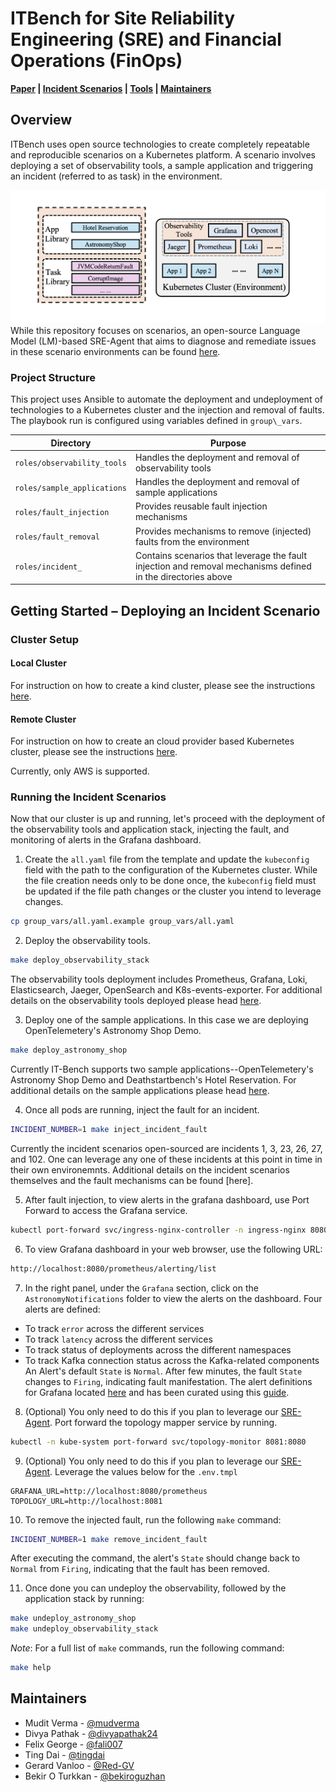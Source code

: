 # ITBench for Site Reliability Engineering (SRE) and Financial Operations (FinOps)

**[Paper](../it_bench_arxiv.pdf) | [Incident Scenarios](./docs/incident_scenarios.md) | [Tools](./docs/tools.md) | [Maintainers](#maintainers)**

## Overview
ITBench uses open source technologies to create completely repeatable and reproducible scenarios on a Kubernetes platform. A scenario involves deploying a set of observability tools, a sample application and triggering an incident (referred to as task) in the environment.

![itbench_sre_task_scenario.png](./docs/itbench_sre_task_scenario.png)
While this repository focuses on scenarios, an open-source Language Model (LM)-based SRE-Agent that aims to diagnose and remediate issues in these scenario environments can be found [here](https://github.com/IBM/itbench-sre-agent). 

### Project Structure

This project uses Ansible to automate the deployment and undeployment of technologies to a Kubernetes cluster and the injection and removal of faults. 
The playbook run is configured using variables defined in `group\_vars`.

| Directory                   | Purpose                                                                                                      |
|-----------------------------|--------------------------------------------------------------------------------------------------------------|
| `roles/observability_tools` | Handles  the deployment and removal of observability tools                                                   |
| `roles/sample_applications` | Handles the deployment and removal of sample applications                                                    |
| `roles/fault_injection`     | Provides reusable fault injection mechanisms                                                                 |
| `roles/fault_removal`       | Provides mechanisms to remove (injected) faults from the environment                                         |
| `roles/incident_`           | Contains scenarios that leverage the fault injection and removal mechanisms defined in the directories above |

## Getting Started – Deploying an Incident Scenario
### Cluster Setup

#### Local Cluster

For instruction on how to create a kind cluster, please see the instructions [here](./local_cluster/README.md).

#### Remote Cluster

For instruction on how to create an cloud provider based Kubernetes cluster, please see the instructions [here](./remote_cluster/README.md). 

Currently, only AWS is supported.

### Running the Incident Scenarios

Now that our cluster is up and running, let's proceed with the deployment of the observability tools and application stack, injecting the fault, and monitoring of alerts in the Grafana dashboard.

1. Create the `all.yaml` file from the template and update the `kubeconfig` field with the path to the configuration of the Kubernetes cluster. While the file creation needs only to be done once, the `kubeconfig` field must be updated if the file path changes or the cluster you intend to leverage changes.

```bash
cp group_vars/all.yaml.example group_vars/all.yaml
```

2. Deploy the observability tools. 

```bash
make deploy_observability_stack
```
The observability tools deployment includes Prometheus, Grafana, Loki, Elasticsearch, Jaeger, OpenSearch and K8s-events-exporter. For additional details on the observability tools deployed please head [here](./docs/tools.md).

3. Deploy one of the sample applications. In this case we are deploying OpenTelemetery's Astronomy Shop Demo.

```bash
make deploy_astronomy_shop
```
Currently IT-Bench supports two sample applications--OpenTelemetery's Astronomy Shop Demo and Deathstartbench's Hotel Reservation. For additional details on the sample applications please head [here](./docs/sample_applications.md).

4. Once all pods are running, inject the fault for an incident.

```bash
INCIDENT_NUMBER=1 make inject_incident_fault
```
Currently the incident scenarios open-sourced are incidents 1, 3, 23, 26, 27, and 102. One can leverage any one of these incidents at this point in time in their own environemnts. Additional details on the incident scenarios themselves and the fault mechanisms can be found [here].

5. After fault injection, to view alerts in the grafana dashboard, use Port Forward to access the Grafana service.

```bash
kubectl port-forward svc/ingress-nginx-controller -n ingress-nginx 8080:80
```

6. To view Grafana dashboard in your web browser, use the following URL: 

```bash
http://localhost:8080/prometheus/alerting/list
```

7. In the right panel, under the `Grafana` section, click on the `AstronomyNotifications` folder to view the alerts on the dashboard. Four alerts are defined:
- To track `error` across the different services
- To track `latency` across the different services
- To track status of deployments across the different namespaces
- To track Kafka connection status across the Kafka-related components
An Alert's default `State` is `Normal`. After few minutes, the fault `State` changes to `Firing`, indicating fault manifestation. The alert definitions for Grafana located [here](roles/observability_tools/tasks/alert_rules) and has been curated using this [guide](https://grafana.com/docs/grafana/latest/alerting/alerting-rules/create-grafana-managed-rule/). 

8. (Optional) You only need to do this if you plan to leverage our [SRE-Agent](https://github.com/IBM/itbench-sre-agent). Port forward the topology mapper service by running. 
```bash
kubectl -n kube-system port-forward svc/topology-monitor 8081:8080
```

9. (Optional) You only need to do this if you plan to leverage our [SRE-Agent](https://github.com/IBM/itbench-sre-agent). Leverage the values below for the `.env.tmpl`
```
GRAFANA_URL=http://localhost:8080/prometheus
TOPOLOGY_URL=http://localhost:8081
```

10. To remove the injected fault, run the following `make` command:

```bash
INCIDENT_NUMBER=1 make remove_incident_fault
```
After executing the command, the alert's `State` should change back to `Normal` from `Firing`, indicating that the fault has been removed.

11. Once done you can undeploy the observability, followed by the application stack by running:
```bash
make undeploy_astronomy_shop
make undeploy_observability_stack
```

_Note_: For a full list of `make` commands, run the following command:

```bash
make help
```

## Maintainers
- Mudit Verma - [@mudverma](https://github.com/mudverma)
- Divya Pathak - [@divyapathak24](https://github.com/divyapathak24)
- Felix George - [@fali007](https://github.com/fali007)
- Ting Dai - [@tingdai](https://github.com/tingdai)
- Gerard Vanloo - [@Red-GV](https://github.com/Red-GV)
- Bekir O Turkkan - [@bekiroguzhan](https://github.com/bekiroguzhan)
